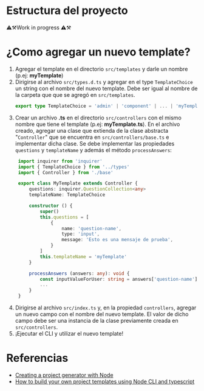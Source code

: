 # Estructura del proyecto

⚠️⚒️Work in progress ⚠️⚒️

# ¿Como agregar un nuevo template?

1. Agregar el template en el directorio `src/templates` y darle un nombre (p.ej: **myTemplate**)
2. Dirigirse al archivo `src/types.d.ts` y agregar en el type `TemplateChoice` un string con el nombre del nuevo template. Debe ser igual al nombre de la carpeta que que se agregó en `src/templates`. 
    ```ts
    export type TemplateChoice = 'admin' | 'component' | ... | 'myTemplate'
    ```
3. Crear un archivo **.ts** en el directorio `src/controllers` con el mismo nombre que tiene el template (p.ej: **myTemplate.ts**). En el archivo creado, agregar una clase que extienda de la clase abstracta "`Controller`" que se encuentra en `src/controllers/base.ts` e implementar dicha clase. Se debe implementar las propiedades `questions` y `templateName` y además el método `processAnswers`:
   ```ts
    import inquirer from 'inquirer'
    import { TemplateChoice } from '../types'
    import { Controller } from './base'

    export class MyTemplate extends Controller {
        questions: inquirer.QuestionCollection<any>
        templateName: TemplateChoice

        constructor () {
            super()
            this.questions = [
                {
                    name: 'question-name',
                    type: 'input',
                    message: 'Esto es una mensaje de prueba',
                }
            ]
            this.templateName = 'myTemplate'
        }

        processAnswers (answers: any): void {
            const inputValueForUser: string = answers['question-name']
            ...
        }
    }
   ```
4. Dirigirse al archivo `src/index.ts` y, en la propiedad `controllers`, agregar un nuevo campo con el nombre del nuevo template. El valor de dicho campo debe ser una instancia de la clase previamente creada en `src/controllers`.
5. ¡Ejecutar el CLI y utilizar el nuevo template!

# Referencias 

- [Creating a project generator with Node](https://medium.com/northcoders/creating-a-project-generator-with-node-29e13b3cd309)
- [How to build your own project templates using Node CLI and typescript](https://medium.com/@pongsatt/how-to-build-your-own-project-templates-using-node-cli-c976d3109129)